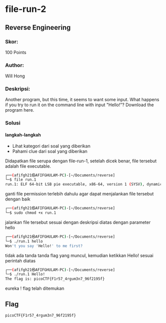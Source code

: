 # file-run-2
## Reverse Engineering

### Skor:
100 Points

### Author:
Will Hong

### Deskripsi:
Another program, but this time, it seems to want some input. What happens if you try to run it on the command line with input "Hello!"? Download the program here.

### Solusi
#### langkah-langkah
- Lihat kategori dari soal yang diberikan
- Pahami clue dari soal yang diberikan

Didapatkan file serupa dengan file-run-1, setelah dicek benar, file tersebut adalah file executable.
```sh
┌──(afifgh21㉿AFIFGHULAM-PC)-[~/Documents/reverse]
└─$ file run.1
run.1: ELF 64-bit LSB pie executable, x86-64, version 1 (SYSV), dynamically linked, interpreter /lib64/ld-linux-x86-64.so.2, BuildID[sha1]=689b8959bc0a65415698970bbb93ed2788442ffb, for GNU/Linux 3.2.0, not stripped
```

ganti file permission terlebih dahulu agar dapat menjalankan file tersebut dengan baik
```sh
┌──(afifgh21㉿AFIFGHULAM-PC)-[~/Documents/reverse]
└─$ sudo chmod +x run.1
```
jalankan file tersebut sesuai dengan deskripsi diatas dengan parameter hello
```sh
┌──(afifgh21㉿AFIFGHULAM-PC)-[~/Documents/reverse]
└─$ ./run.1 hello
Won't you say 'Hello!' to me first?
```
tidak ada tanda tanda flag yang muncul, kemudian ketikkan Hello! sesuai perintah diatas
```sh
┌──(afifgh21㉿AFIFGHULAM-PC)-[~/Documents/reverse]
└─$ ./run.1 Hello!
The flag is: picoCTF{F1r57_4rgum3n7_96f2195f}
```
eureka ! flag telah ditemukan 
## Flag
```sh
picoCTF{F1r57_4rgum3n7_96f2195f}
```